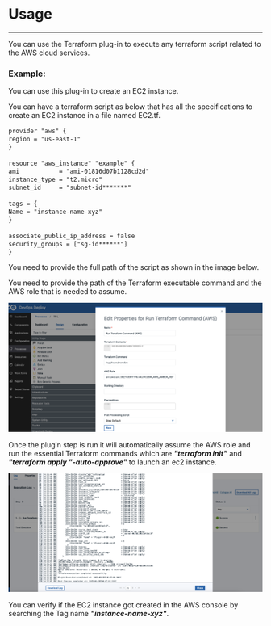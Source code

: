 # Usage

---
You can use the Terraform plug-in to execute any terraform script related to the AWS cloud services.


### **Example:**

You can use this plug-in to create an EC2 instance.

You can have a terraform script as below that has all the specifications to create an EC2 instance in a file named EC2.tf.

```
provider "aws" {
region = "us-east-1"
}

resource "aws_instance" "example" {
ami           = "ami-01816d07b1128cd2d"
instance_type = "t2.micro"
subnet_id     = "subnet-id*******"

tags = {
Name = "instance-name-xyz"
}

associate_public_ip_address = false
security_groups = ["sg-id******"]
}
```
You need to provide the full path of the script as shown in the image below.

You need to provide the path of the Terraform executable command and the AWS role that is needed to assume.


![Image 1](media/StepTerraform.png)

Once the plugin step is run it will automatically assume the AWS role and run the essential Terraform commands 
which are **_"terraform init"_** and **_"terraform apply "-auto-approve"_** to launch an ec2 instance.

![Image 2](media/StepLog.png)

You can verify if the EC2 instance got created in the AWS console by searching the Tag name **_"instance-name-xyz"_**.




